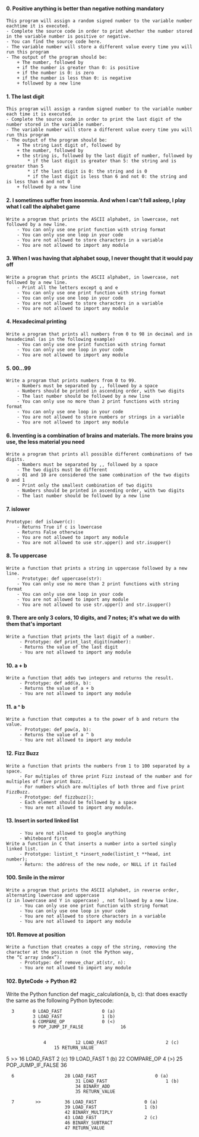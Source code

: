 #### 0. Positive anything is better than negative nothing mandatory
    This program will assign a random signed number to the variable number eachtime it is executed.
    - Complete the source code in order to print whether the number stored in the variable number is positive or negative.
    - You can find the source code here.
    - The variable number will store a different value every time you will run this program
    - The output of the program should be:
		+ The number, followed by
		+ if the number is greater than 0: is positive
		+ if the number is 0: is zero
		+ if the number is less than 0: is negative
		+ followed by a new line

#### 1. The last digit
    This program will assign a random signed number to the variable number each time it is executed.
    - Complete the source code in order to print the last digit of the number stored in the variable number.
    - The variable number will store a different value every time you will run this program
    - The output of the program should be:
		+ The string Last digit of, followed by
		+ the number, followed by
		+ the string is, followed by the last digit of number, followed by
			* if the last digit is greater than 5: the string and is greater than 5
			* if the last digit is 0: the string and is 0
			* if the last digit is less than 6 and not 0: the string and is less than 6 and not 0
		+ followed by a new line


#### 2. I sometimes suffer from insomnia. And when I can't fall asleep, I play what I call the alphabet game
    Write a program that prints the ASCII alphabet, in lowercase, not followed by a new line.
		- You can only use one print function with string format
		- You can only use one loop in your code
		- You are not allowed to store characters in a variable
		- You are not allowed to import any module

#### 3. When I was having that alphabet soup, I never thought that it would pay off
    Write a program that prints the ASCII alphabet, in lowercase, not followed by a new line.
		- Print all the letters except q and e
		- You can only use one print function with string format
		- You can only use one loop in your code
		- You are not allowed to store characters in a variable
		- You are not allowed to import any module

#### 4. Hexadecimal printing
    Write a program that prints all numbers from 0 to 98 in decimal and in hexadecimal (as in the following example)
		- You can only use one print function with string format
		- You can only use one loop in your code
		- You are not allowed to import any module

#### 5. 00...99
	Write a program that prints numbers from 0 to 99.
		- Numbers must be separated by ,, followed by a space
		- Numbers should be printed in ascending order, with two digits
		- The last number should be followed by a new line
		- You can only use no more than 2 print functions with string format
		- You can only use one loop in your code
		- You are not allowed to store numbers or strings in a variable
		- You are not allowed to import any module

#### 6. Inventing is a combination of brains and materials. The more brains you use, the less material you need
	Write a program that prints all possible different combinations of two digits.
		- Numbers must be separated by ,, followed by a space
		- The two digits must be different
		- 01 and 10 are considered the same combination of the two digits 0 and 1
		- Print only the smallest combination of two digits
		- Numbers should be printed in ascending order, with two digits
		- The last number should be followed by a new line

#### 7. islower
	Prototype: def islower(c):
		- Returns True if c is lowercase
		- Returns False otherwise
		- You are not allowed to import any module
		- You are not allowed to use str.upper() and str.isupper()

#### 8. To uppercase
	Write a function that prints a string in uppercase followed by a new line.
		- Prototype: def uppercase(str):
		- You can only use no more than 2 print functions with string format
		- You can only use one loop in your code
		- You are not allowed to import any module
		- You are not allowed to use str.upper() and str.isupper()

#### 9. There are only 3 colors, 10 digits, and 7 notes; it's what we do with them that's important
	Write a function that prints the last digit of a number.
		 - Prototype: def print_last_digit(number):
		 - Returns the value of the last digit
		 - You are not allowed to import any module

#### 10. a + b
	Write a function that adds two integers and returns the result.
		 - Prototype: def add(a, b):
		 - Returns the value of a + b
		 - You are not allowed to import any module

#### 11. a ^ b
	Write a function that computes a to the power of b and return the value.
		 - Prototype: def pow(a, b):
		 - Returns the value of a ^ b
		 - You are not allowed to import any module

#### 12. Fizz Buzz
	Write a function that prints the numbers from 1 to 100 separated by a space.
		 - For multiples of three print Fizz instead of the number and for multiples of five print Buzz.
		 - For numbers which are multiples of both three and five print FizzBuzz.
		 - Prototype: def fizzbuzz():
		 - Each element should be followed by a space
		 - You are not allowed to import any module.


#### 13. Insert in sorted linked list
		 - You are not allowed to google anything
		 - Whiteboard first
	Write a function in C that inserts a number into a sorted singly linked list.
		 - Prototype: listint_t *insert_node(listint_t **head, int number);
		 - Return: the address of the new node, or NULL if it failed

#### 100. Smile in the mirror
	Write a program that prints the ASCII alphabet, in reverse order, alternating lowercase and uppercase 
	(z in lowercase and Y in uppercase) , not followed by a new line.
		 - You can only use one print function with string format
		 - You can only use one loop in your code
		 - You are not allowed to store characters in a variable
		 - You are not allowed to import any module

#### 101. Remove at position
	Write a function that creates a copy of the string, removing the character at the position n (not the Python way, 
	the “C array index”).
		 - Prototype: def remove_char_at(str, n):
		 - You are not allowed to import any module

#### 102. ByteCode -> Python #2
Write the Python function def magic_calculation(a, b, c): that does exactly the same as the following Python bytecode:

      3	  	  0 LOAD_FAST				0 (a)
			  3 LOAD_FAST				1 (b)
			  6 COMPARE_OP				0 (<)
			  9 POP_JUMP_IF_FALSE		       16


			      4		      12 LOAD_FAST                     	2 (c)
 		              15 RETURN_VALUE

5        >>         16 LOAD_FAST                	2 (c)
          	   19 LOAD_FAST                      1 (b)
		   22 COMPARE_OP                  	4 (>)
                   25 POP_JUMP_IF_FALSE             36

  	  6          	      28 LOAD_FAST                      0 (a)
                    	      31 LOAD_FAST                      1 (b)
                    	      34 BINARY_ADD
                    	      35 RETURN_VALUE

  	  7        >>         36 LOAD_FAST                	0 (a)
                  	      39 LOAD_FAST                	1 (b)
             		      42 BINARY_MULTIPLY
            	 	      43 LOAD_FAST                	2 (c)
             		      46 BINARY_SUBTRACT
             		      47 RETURN_VALUE